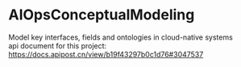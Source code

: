 # AIOpsConceptualModeling
Model key interfaces, fields and ontologies in cloud-native systems  
api document for this project:
https://docs.apipost.cn/view/b19f43297b0c1d76#3047537